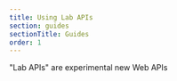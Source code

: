 ```yaml
---
title: Using Lab APIs
section: guides
sectionTitle: Guides
order: 1
---
```


"Lab APIs" are experimental new Web APIs